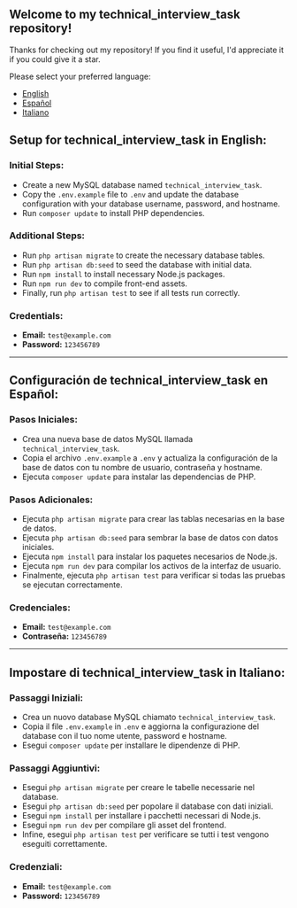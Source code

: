 
<body>
    <h2>Welcome to my technical_interview_task repository!</h2>
    <p>Thanks for checking out my repository! If you find it useful, I'd appreciate it if you could give it a star.</p>
    <p>Please select your preferred language:</p>
    <ul>
        <li><a href="#setup-in-english">English</a></li>
        <li><a href="#setup-en-espanol">Español</a></li>
        <li><a href="#setup-in-italiano">Italiano</a></li>
    </ul>
    <h2 id="setup-in-english">Setup for technical_interview_task in English:</h2>
    <h3>Initial Steps:</h3>
    <ul>
        <li>Create a new MySQL database named <code>technical_interview_task</code>.</li>
        <li>Copy the <code>.env.example</code> file to <code>.env</code> and update the database configuration with your database username, password, and hostname.</li>
        <li>Run <code>composer update</code> to install PHP dependencies.</li>
    </ul>
    <h3>Additional Steps:</h3>
    <ul>
        <li>Run <code>php artisan migrate</code> to create the necessary database tables.</li>
        <li>Run <code>php artisan db:seed</code> to seed the database with initial data.</li>
        <li>Run <code>npm install</code> to install necessary Node.js packages.</li>
        <li>Run <code>npm run dev</code> to compile front-end assets.</li>
        <li>Finally, run <code>php artisan test</code> to see if all tests run correctly.</li>
    </ul>
    <h3>Credentials:</h3>
    <ul>
        <li><strong>Email:</strong> <code>test@example.com</code></li>
        <li><strong>Password:</strong> <code>123456789</code></li>
    </ul>
    <hr>
    <h2 id="setup-en-espanol">Configuración de technical_interview_task en Español:</h2>
    <h3>Pasos Iniciales:</h3>
    <ul>
        <li>Crea una nueva base de datos MySQL llamada <code>technical_interview_task</code>.</li>
        <li>Copia el archivo <code>.env.example</code> a <code>.env</code> y actualiza la configuración de la base de datos con tu nombre de usuario, contraseña y hostname.</li>
        <li>Ejecuta <code>composer update</code> para instalar las dependencias de PHP.</li>
    </ul>
    <h3>Pasos Adicionales:</h3>
    <ul>
        <li>Ejecuta <code>php artisan migrate</code> para crear las tablas necesarias en la base de datos.</li>
        <li>Ejecuta <code>php artisan db:seed</code> para sembrar la base de datos con datos iniciales.</li>
        <li>Ejecuta <code>npm install</code> para instalar los paquetes necesarios de Node.js.</li>
        <li>Ejecuta <code>npm run dev</code> para compilar los activos de la interfaz de usuario.</li>
        <li>Finalmente, ejecuta <code>php artisan test</code> para verificar si todas las pruebas se ejecutan correctamente.</li>
    </ul>
    <h3>Credenciales:</h3>
    <ul>
        <li><strong>Email:</strong> <code>test@example.com</code></li>
        <li><strong>Contraseña:</strong> <code>123456789</code></li>
    </ul>
    <hr>
    <h2 id="setup-in-italiano">Impostare di technical_interview_task in Italiano:</h2>
    <h3>Passaggi Iniziali:</h3>
    <ul>
        <li>Crea un nuovo database MySQL chiamato <code>technical_interview_task</code>.</li>
        <li>Copia il file <code>.env.example</code> in <code>.env</code> e aggiorna la configurazione del database con il tuo nome utente, password e hostname.</li>
        <li>Esegui <code>composer update</code> per installare le dipendenze di PHP.</li>
    </ul>
    <h3>Passaggi Aggiuntivi:</h3>
    <ul>
        <li>Esegui <code>php artisan migrate</code> per creare le tabelle necessarie nel database.</li>
        <li>Esegui <code>php artisan db:seed</code> per popolare il database con dati iniziali.</li>
        <li>Esegui <code>npm install</code> per installare i pacchetti necessari di Node.js.</li>
        <li>Esegui <code>npm run dev</code> per compilare gli asset del frontend.</li>
        <li>Infine, esegui <code>php artisan test</code> per verificare se tutti i test vengono eseguiti correttamente.</li>
    </ul>
    <h3>Credenziali:</h3>
    <ul>
        <li><strong>Email:</strong> <code>test@example.com</code></li>
        <li><strong>Password:</strong> <code>123456789</code></li>
    </ul>
    
</body>

</html>

